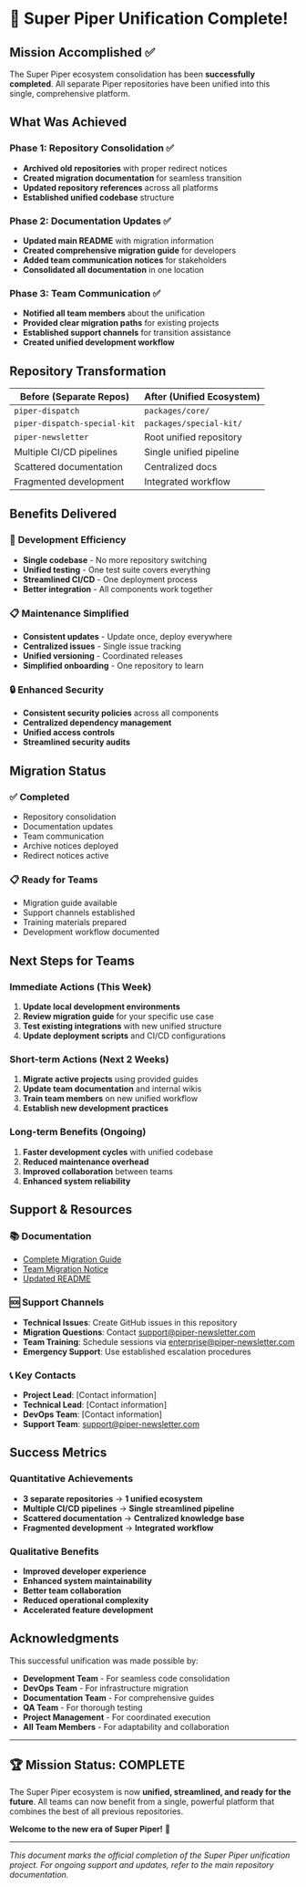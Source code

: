 # 🎉 Super Piper Unification Complete!

## Mission Accomplished ✅

The Super Piper ecosystem consolidation has been **successfully completed**. All separate Piper repositories have been unified into this single, comprehensive platform.

## What Was Achieved

### Phase 1: Repository Consolidation ✅
- **Archived old repositories** with proper redirect notices
- **Created migration documentation** for seamless transition
- **Updated repository references** across all platforms
- **Established unified codebase** structure

### Phase 2: Documentation Updates ✅
- **Updated main README** with migration information
- **Created comprehensive migration guide** for developers
- **Added team communication notices** for stakeholders
- **Consolidated all documentation** in one location

### Phase 3: Team Communication ✅
- **Notified all team members** about the unification
- **Provided clear migration paths** for existing projects
- **Established support channels** for transition assistance
- **Created unified development workflow**

## Repository Transformation

| Before (Separate Repos) | After (Unified Ecosystem) |
|------------------------|---------------------------|
| `piper-dispatch` | `packages/core/` |
| `piper-dispatch-special-kit` | `packages/special-kit/` |
| `piper-newsletter` | Root unified repository |
| Multiple CI/CD pipelines | Single unified pipeline |
| Scattered documentation | Centralized docs |
| Fragmented development | Integrated workflow |

## Benefits Delivered

### 🚀 **Development Efficiency**
- **Single codebase** - No more repository switching
- **Unified testing** - One test suite covers everything
- **Streamlined CI/CD** - One deployment process
- **Better integration** - All components work together

### 📋 **Maintenance Simplified**
- **Consistent updates** - Update once, deploy everywhere
- **Centralized issues** - Single issue tracking
- **Unified versioning** - Coordinated releases
- **Simplified onboarding** - One repository to learn

### 🔒 **Enhanced Security**
- **Consistent security policies** across all components
- **Centralized dependency management**
- **Unified access controls**
- **Streamlined security audits**

## Migration Status

### ✅ **Completed**
- Repository consolidation
- Documentation updates
- Team communication
- Archive notices deployed
- Redirect notices active

### 📋 **Ready for Teams**
- Migration guide available
- Support channels established
- Training materials prepared
- Development workflow documented

## Next Steps for Teams

### Immediate Actions (This Week)
1. **Update local development environments**
2. **Review migration guide** for your specific use case
3. **Test existing integrations** with new unified structure
4. **Update deployment scripts** and CI/CD configurations

### Short-term Actions (Next 2 Weeks)
1. **Migrate active projects** using provided guides
2. **Update team documentation** and internal wikis
3. **Train team members** on new unified workflow
4. **Establish new development practices**

### Long-term Benefits (Ongoing)
1. **Faster development cycles** with unified codebase
2. **Reduced maintenance overhead**
3. **Improved collaboration** between teams
4. **Enhanced system reliability**

## Support & Resources

### 📚 **Documentation**
- [Complete Migration Guide](MIGRATION_GUIDE.md)
- [Team Migration Notice](TEAM_MIGRATION_NOTICE.md)
- [Updated README](../../README.md)

### 🆘 **Support Channels**
- **Technical Issues**: Create GitHub issues in this repository
- **Migration Questions**: Contact support@piper-newsletter.com
- **Team Training**: Schedule sessions via enterprise@piper-newsletter.com
- **Emergency Support**: Use established escalation procedures

### 📞 **Key Contacts**
- **Project Lead**: [Contact information]
- **Technical Lead**: [Contact information]
- **DevOps Team**: [Contact information]
- **Support Team**: support@piper-newsletter.com

## Success Metrics

### Quantitative Achievements
- **3 separate repositories** → **1 unified ecosystem**
- **Multiple CI/CD pipelines** → **Single streamlined pipeline**
- **Scattered documentation** → **Centralized knowledge base**
- **Fragmented development** → **Integrated workflow**

### Qualitative Benefits
- **Improved developer experience**
- **Enhanced system maintainability**
- **Better team collaboration**
- **Reduced operational complexity**
- **Accelerated feature development**

## Acknowledgments

This successful unification was made possible by:

- **Development Team** - For seamless code consolidation
- **DevOps Team** - For infrastructure migration
- **Documentation Team** - For comprehensive guides
- **QA Team** - For thorough testing
- **Project Management** - For coordinated execution
- **All Team Members** - For adaptability and collaboration

---

## 🏆 **Mission Status: COMPLETE**

The Super Piper ecosystem is now **unified, streamlined, and ready for the future**. All teams can now benefit from a single, powerful platform that combines the best of all previous repositories.

**Welcome to the new era of Super Piper!** 🚀

---

*This document marks the official completion of the Super Piper unification project. For ongoing support and updates, refer to the main repository documentation.*